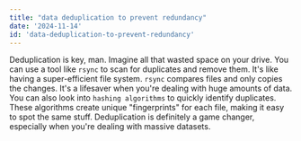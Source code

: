 ```yaml
---
title: "data deduplication to prevent redundancy"
date: '2024-11-14'
id: 'data-deduplication-to-prevent-redundancy'
---
```


Deduplication is key, man.  Imagine all that wasted space on your drive.  You can use a tool like `rsync` to scan for duplicates and remove them.   It's like having a super-efficient file system.  `rsync` compares files and only copies the changes.  It's a lifesaver when you're dealing with huge amounts of data.  You can also look into `hashing algorithms` to quickly identify duplicates.  These algorithms create unique "fingerprints" for each file, making it easy to spot the same stuff.  Deduplication is definitely a game changer, especially when you're dealing with massive datasets.
